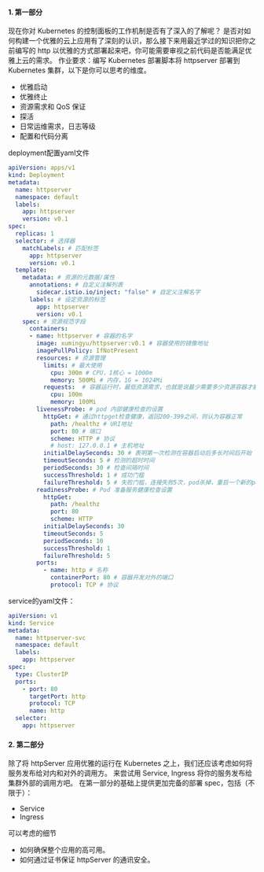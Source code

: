 #### 1. **第一部分**

现在你对 Kubernetes 的控制面板的工作机制是否有了深入的了解呢？
是否对如何构建一个优雅的云上应用有了深刻的认识，那么接下来用最近学过的知识把你之前编写的 http 以优雅的方式部署起来吧，你可能需要审视之前代码是否能满足优雅上云的需求。
作业要求：编写 Kubernetes 部署脚本将 httpserver 部署到 Kubernetes 集群，以下是你可以思考的维度。

- 优雅启动
- 优雅终止
- 资源需求和 QoS 保证
- 探活
- 日常运维需求，日志等级
- 配置和代码分离



deployment配置yaml文件

```yaml
apiVersion: apps/v1
kind: Deployment
metadata:
  name: httpserver
  namespace: default
  labels:
    app: httpserver
    version: v0.1
spec:
  replicas: 1
  selector: # 选择器
    matchLabels: # 匹配标签
      app: httpserver
      version: v0.1
  template:
    metadata: # 资源的元数据/属性 
      annotations: # 自定义注解列表
        sidecar.istio.io/inject: "false" # 自定义注解名字
      labels: # 设定资源的标签
        app: httpserver
        version: v0.1
    spec: # 资源规范字段
      containers:
      - name: httpserver # 容器的名字   
        image: xumingyu/httpserver:v0.1 # 容器使用的镜像地址   
        imagePullPolicy: IfNotPresent 
        resources: # 资源管理
          limits: # 最大使用
            cpu: 300m # CPU，1核心 = 1000m
            memory: 500Mi # 内存，1G = 1024Mi
          requests:  # 容器运行时，最低资源需求，也就是说最少需要多少资源容器才能正常运行
            cpu: 100m
            memory: 100Mi
        livenessProbe: # pod 内部健康检查的设置
          httpGet: # 通过httpget检查健康，返回200-399之间，则认为容器正常
            path: /healthz # URI地址
            port: 80 # 端口
            scheme: HTTP # 协议
            # host: 127.0.0.1 # 主机地址
          initialDelaySeconds: 30 # 表明第一次检测在容器启动后多长时间后开始
          timeoutSeconds: 5 # 检测的超时时间
          periodSeconds: 30 # 检查间隔时间
          successThreshold: 1 # 成功门槛
          failureThreshold: 5 # 失败门槛，连接失败5次，pod杀掉，重启一个新的pod
        readinessProbe: # Pod 准备服务健康检查设置
          httpGet:
            path: /healthz
            port: 80
            scheme: HTTP
          initialDelaySeconds: 30
          timeoutSeconds: 5
          periodSeconds: 10
          successThreshold: 1
          failureThreshold: 5
        ports:
          - name: http # 名称
            containerPort: 80 # 容器开发对外的端口 
            protocol: TCP # 协议

```







service的yaml文件：

```yaml
apiVersion: v1
kind: Service
metadata:
  name: httpserver-svc
  namespace: default
  labels:
    app: httpserver
spec:
  type: ClusterIP
  ports:
    - port: 80
      targetPort: http
      protocol: TCP
      name: http
  selector:
    app: httpserver

```









#### 2. **第二部分**

除了将 httpServer 应用优雅的运行在 Kubernetes 之上，我们还应该考虑如何将服务发布给对内和对外的调用方。
来尝试用 Service, Ingress 将你的服务发布给集群外部的调用方吧。
在第一部分的基础上提供更加完备的部署 spec，包括（不限于）：

- Service
- Ingress

可以考虑的细节

- 如何确保整个应用的高可用。
- 如何通过证书保证 httpServer 的通讯安全。